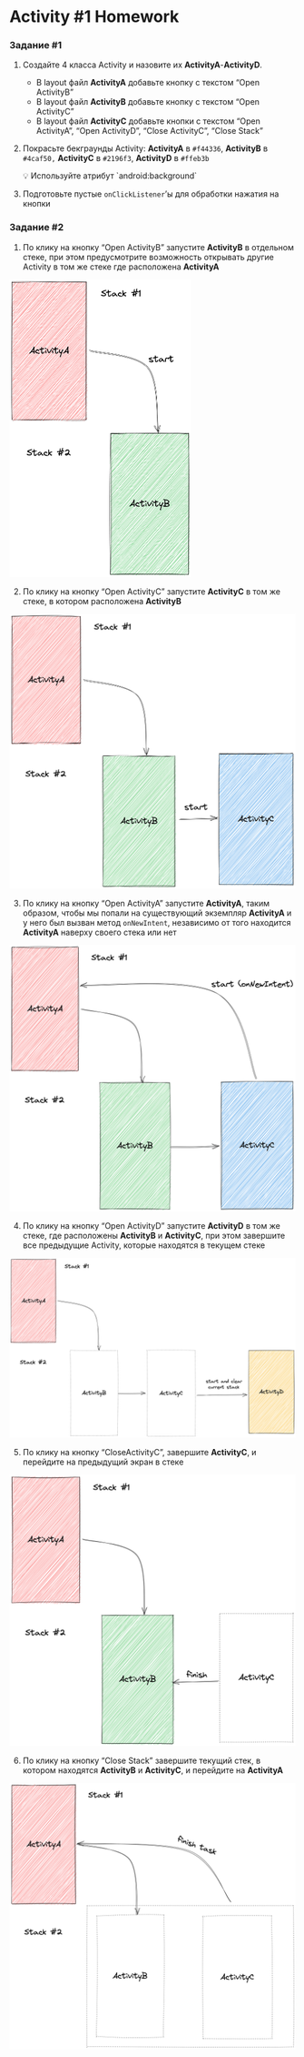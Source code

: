 # Activity #1 Homework

### Задание #1

1. Cоздайте 4 класса Activity и назовите их **ActivityA**-**ActivityD**.
    - В layout файл **ActivityA** добавьте кнопку с текстом “Open ActivityB”
    - В layout файл **ActivityB** добавьте кнопку с текстом “Open ActivityC”
    - В layout файл **ActivityC** добавьте кнопки с текстом “Open ActivityA”, “Open ActivityD”, “Close ActivityC”, “Close Stack”
2. Покрасьте бекграунды Activity: **ActivityA** в `#f44336`, **ActivityB** в `#4caf50,` **ActivityC** в `#2196f3`, **ActivityD** в `#ffeb3b`

    <aside>
    💡 Используйте атрибут `android:background`
    </aside>

3. Подготовьте пустые `onClickListener`’ы для обработки нажатия на кнопки

### Задание #2

1. По клику на кнопку “Open ActivityB” запустите **ActivityB** в отдельном стеке, при этом предусмотрите возможность открывать другие Activity в том же стеке где расположена **ActivityA**
<img src="art/Untitled.png" width="320">

2. По клику на кнопку “Open ActivityC” запустите **ActivityC** в том же стеке, в котором расположена **ActivityB**
<img src="art/Untitled%201.png" width="520">

3. По клику на кнопку “Open ActivityA” запустите **ActivityA**, таким образом, чтобы мы попали на существующий экземпляр  **ActivityA** и у него был вызван метод `onNewIntent`, независимо от того находится **ActivityA** наверху своего стека или нет
<img src="art/Untitled%202.png" width="520">

4. По клику на кнопку “Open ActivityD” запустите **ActivityD** в том же стеке, где расположены **ActivityB** и **ActivityC**, при этом завершите все предыдущие Activity, которые находятся в текущем стеке
<img src="art/Untitled%203.png" width="520">

5. По клику на кнопку “CloseActivityC”, завершите **ActivityC**, и перейдите на предыдущий экран в стеке
<img src="art/Untitled%204.png" width="520">

6. По клику на кнопку “Close Stack” завершите текущий стек, в котором находятся **ActivityB** и **ActivityC**, и перейдите на **ActivityA**
<img src="art/Untitled%205.png" width="520">
